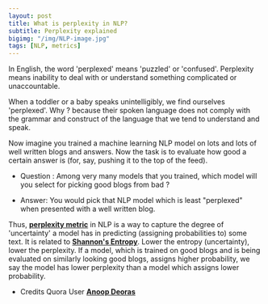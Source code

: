 ```yaml
---
layout: post
title: What is perplexity in NLP?
subtitle: Perplexity explained
bigimg: "/img/NLP-image.jpg"
tags: [NLP, metrics]
--- 
```



In English, the word 'perplexed' means 'puzzled' or 'confused'. 
Perplexity means inability to deal with or understand something complicated or unaccountable.

When a toddler or a baby speaks unintelligibly, we find ourselves 'perplexed'. 
Why ? because their spoken language does not comply with the grammar and construct of the language that we tend to understand and speak.

Now imagine you trained a machine learning NLP model on lots and lots of well written blogs and answers. 
Now the task is to evaluate how good a certain answer is (for, say, pushing it to the top of the feed). 

* Question : Among very many models that you trained, which model will you select for picking good blogs from bad ?

* Answer: You would pick that NLP model which is least "perplexed" when presented with a well written blog.

Thus, [**perplexity metric**](https://en.wikipedia.org/wiki/Perplexity) in NLP is a way to capture the degree of 'uncertainty' a model has in predicting (assigning probabilities to) some text. 
It is related to [**Shannon's Entropy**](https://en.wikipedia.org/wiki/Entropy_(information_theory)). 
Lower the entropy (uncertainty), lower the perplexity. 
If a model, which is trained on good blogs and is being evaluated on similarly looking good blogs, assigns higher probability, we say the model has lower perplexity than a model which assigns lower probability.

* Credits Quora User [**Anoop Deoras**](https://www.quora.com/profile/Anoop-Deoras)
